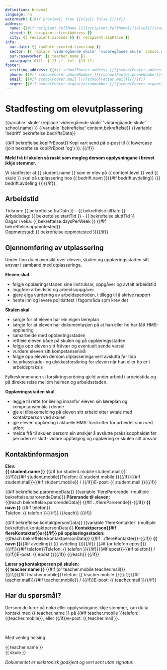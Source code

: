 ```yaml
---
definition: brevmal
language: nn
watermark: {{#if preview}} true {{else}} false {{/if}}
address:
  name: {{#if recipient.fullName }}{{recipient.fullName}}{{else}}{{student.name}}{{/if}}
  street: {{ recipient.streetAddress }}
  city: {{ recipient.zipCode }} {{ recipient.zipPlace }}
info:
  our-date: {{ isoDate created.timestamp }}
  sector: {{ replace 'videregående skole' 'vidaregåande skule' school.name }}
  our-caseworker: {{ teacher.name }}
  paragraph: Offl. § 13 jf. fvl. §13 (1)
footer:
  visiting-address: {{#if schoolFooter.address }}{{schoolFooter.address}}{{/if}}
  phone: {{#if schoolFooter.phoneNumber }}{{schoolFooter.phoneNumber}}{{/if}}
  email: {{#if schoolFooter.mail }}{{schoolFooter.mail}}{{/if}}
  orgnr: {{#if schoolFooter.organizationNumber }}{{schoolFooter.organizationNumber}}{{/if}}
---
```


# Stadfesting om elevutplassering

{{variable 'skule' (replace 'videregående skole' 'vidaregåande skule' school.name) }}
{{variable 'bekreftelse' content.bekreftelse}}
{{variable 'bedrift' bekreftelse.bedriftsData}}

{{#if bekreftelse.kopiPrEpost}}
Kopi vart send på e-post til {{ lowercase (join bekreftelse.kopiPrEpost 'og') }}.
{{/if}}

**Meld frå til skulen så raskt som mogleg dersom opplysningane i brevet ikkje stemmer.**

Vi stadfester at {{ student.name }} som er elev på {{ content.level }} ved {{ skule }} skal på utplassering hos {{ bedrift.navn }}{{#if bedrift.avdeling}} ({{ bedrift.avdeling }}){{/if}}.

## Arbeidstid

Tidsrom: {{ bekreftelse.fraDato }} - {{ bekreftelse.tilDato }}<br />
Arbeidsdag: {{ bekreftelse.startTid }} - {{ bekreftelse.sluttTid }}<br />
Dagar i veka: {{ bekreftelse.daysPerWeek }}
{{#if bekreftelse.oppmotested}}<br />Oppmøtestad: {{ bekreftelse.oppmotested }}{{/if}}

## Gjennomføring av utplassering

Under finn du ei oversikt over eleven, skulen og opplæringsstaden sitt ansvar i samband med utplasseringa.

**Eleven skal**

- følgje opplæringsstaden sine instruksar, oppgåver og avtalt arbeidstid
- loggføre arbeidstid og arbeidsoppgåver
- gjere eiga vurdering av arbeidsperioden, i tillegg til å skrive rapport
- hente inn og levere politiattest i fagområda som krev det

**Skulen skal**

- sørgje for at eleven har ein eigen læreplan
- sørgje for at eleven har dokumentasjon på at han eller ho har fått HMS-opplæring
- samarbeide med opplæringsstaden
- rettleie eleven både på skulen og på opplæringsstaden
- følgje opp eleven sitt fråvær og eventuelt sende varsel
- vurdere eleven sitt kompetansenivå
- følgje opp eleven dersom utplasseringa vert avslutta før tida
- ha yrkesskade- og ulykkesforsikring for eleven når han eller ho er i arbeidspraksis

Fylkeskommunen si forsikringsordning gjeld under arbeid i arbeidstida og på direkte reise mellom heimen og arbeidsstaden.

**Opplæringsstaden skal**

- leggje til rette for læring innanfor eleven sin læreplan og kompetansemåla i denne 
- gje ei tilbakemelding på eleven sitt arbeid etter avtale med kontaktperson ved skulen 
- gje eleven opplæring i aktuelle HMS-forskrifter for arbeidet som vert utført 
- melde frå til skulen dersom ein ønskjer å avslutte praksisopphaldet før perioden er slutt- vidare oppfølging og opplæring er skulen sitt ansvar

## Kontaktinformasjon

**Elev:**<br /> 
**{{ student.name }}**
{{#if (or student.mobile student.mail)}}<br />{{/if}}{{#if student.mobile}}Telefon: {{ student.mobile }}{{/if}}{{#if student.mail}}{{#if student.mobile}} / {{/if}}E-post: {{ student.mail }}{{/if}}

{{#if bekreftelse.parorendeData}}
{{variable 'flereParorende' (multiple bekreftelse.parorendeData)}}
**Pårørande til eleven:**<br />
{{#each bekreftelse.parorendeData}}
  {{#if ../flereParorende}}-{{/if}} **{{ navn }}**
  {{#if telefon}}<br />Telefon: {{ telefon }}{{/if}}
{{/each}}
{{/if}}

{{#if bekreftelse.kontaktpersonData}}
{{variable 'flereKontakter' (multiple bekreftelse.kontaktpersonData)}}
**Kontaktperson{{#if flereKontakter}}ar{{/if}} på opplæringsstaden:**<br />
{{#each bekreftelse.kontaktpersonData}}
  {{#if ../flereKontakter}}-{{/if}} **{{ navn }}**{{#if avdeling}} ({{ avdeling }}){{/if}}
  {{#if (or telefon epost)}}<br />{{/if}}{{#if telefon}}Telefon: {{ telefon }}{{/if}}{{#if epost}}{{#if telefon}} / {{/if}}E-post: {{ epost }}{{/if}}
{{/each}}
{{/if}}

**Lærar og kontaktperson på skulen:**<br />
**{{ teacher.name }}**
{{#if (or teacher.mobile teacher.mail)}}<br />{{/if}}{{#if teacher.mobile}}Telefon: {{ teacher.mobile }}{{/if}}{{#if teacher.mail}}{{#if teacher.mobile}} / {{/if}}E-post: {{ teacher.mail }}{{/if}}

## Har du spørsmål?

Dersom du lurer på noko eller opplysningane ikkje stemmer, kan du ta kontakt med {{ teacher.name }} på {{#if teacher.mobile }}telefon: {{teacher.mobile}}, eller {{/if}}e-post: {{ teacher.mail }}.

<br/>

Med venleg helsing

{{ teacher.name }}<br />
{{ skule }}<br />

*Dokumentet er elektronisk godkjent og vert sent utan signatur.*
